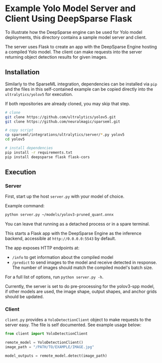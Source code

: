 <!--
Copyright (c) 2021 - present / Neuralmagic, Inc. All Rights Reserved.

Licensed under the Apache License, Version 2.0 (the "License");
you may not use this file except in compliance with the License.
You may obtain a copy of the License at

   http://www.apache.org/licenses/LICENSE-2.0

Unless required by applicable law or agreed to in writing,
software distributed under the License is distributed on an "AS IS" BASIS,
WITHOUT WARRANTIES OR CONDITIONS OF ANY KIND, either express or implied.
See the License for the specific language governing permissions and
limitations under the License.
-->

# Example Yolo Model Server and Client Using DeepSparse Flask

To illustrate how the DeepSparse engine can be used for Yolo model deployments, this directory
contains a sample model server and client. 

The server uses Flask to create an app with the DeepSparse Engine hosting a
compiled Yolo model.
The client can make requests into the server returning object detection results for given images.


## Installation

Similarly to the SparseML integration, dependencies can be installed via `pip` and the files in
this self-contained example can be copied directly into the `ultralytics/yolov5` for execution.

If both repositories are already cloned, you may skip that step.

```bash
# clone
git clone https://github.com/ultralytics/yolov5.git
git clone https://github.com/neuralmagic/sparseml.git

# copy script
cp sparseml/integrations/ultralytics/server/*.py yolov5
cd yolov5

# install dependencies
pip install -r requirements.txt
pip install deepsparse flask flask-cors
```

## Execution

### Server

First, start up the host `server.py` with your model of choice.

Example command:
```bash
python server.py ~/models/yolov3-pruned_quant.onnx
```

You can leave that running as a detached process or in a spare terminal.

This starts a Flask app with the DeepSparse Engine as the inference backend, accessible at `http://0.0.0.0:5543` by default.

The app exposes HTTP endpoints at:
- `/info` to get information about the compiled model
- `/predict` to send images to the model and receive detected in response.
    The number of images should match the compiled model's batch size.

For a full list of options, run `python server.py -h`.

Currently, the server is set to do pre-processing for the yolov3-spp
model, if other models are used, the image shape, output shapes, and
anchor grids should be updated. 

### Client

`client.py` provides a `YoloDetectionClient` object to make requests to the server easy.
The file is self documented.  See example usage below:

```python
from client import YoloDetectionClient

remote_model = YoloDetectionClient()
image_path = "/PATH/TO/EXAMPLE/IMAGE.jpg"

model_outputs = remote_model.detect(image_path)
```
